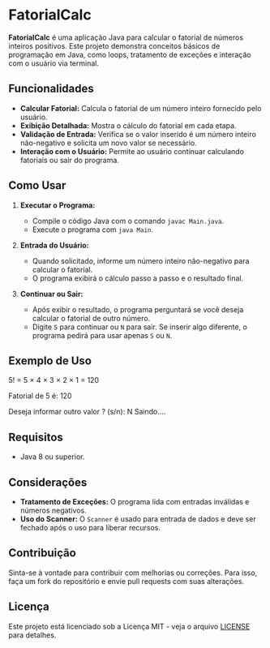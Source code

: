# FatorialCalc

**FatorialCalc** é uma aplicação Java para calcular o fatorial de números inteiros positivos. Este projeto demonstra conceitos básicos de programação em Java, como loops, tratamento de exceções e interação com o usuário via terminal.

## Funcionalidades

- **Calcular Fatorial:** Calcula o fatorial de um número inteiro fornecido pelo usuário.
- **Exibição Detalhada:** Mostra o cálculo do fatorial em cada etapa.
- **Validação de Entrada:** Verifica se o valor inserido é um número inteiro não-negativo e solicita um novo valor se necessário.
- **Interação com o Usuário:** Permite ao usuário continuar calculando fatoriais ou sair do programa.

## Como Usar

1. **Executar o Programa:**
   - Compile o código Java com o comando `javac Main.java`.
   - Execute o programa com `java Main`.

2. **Entrada do Usuário:**
   - Quando solicitado, informe um número inteiro não-negativo para calcular o fatorial.
   - O programa exibirá o cálculo passo a passo e o resultado final.

3. **Continuar ou Sair:**
   - Após exibir o resultado, o programa perguntará se você deseja calcular o fatorial de outro número.
   - Digite `S` para continuar ou `N` para sair. Se inserir algo diferente, o programa pedirá para usar apenas `S` ou `N`.

## Exemplo de Uso

5! = 5 × 4 × 3 × 2 × 1 = 120

Fatorial de 5 é: 120

Deseja informar outro valor ? (s/n): N Saindo....


## Requisitos

- Java 8 ou superior.

## Considerações

- **Tratamento de Exceções:** O programa lida com entradas inválidas e números negativos.
- **Uso do Scanner:** O `Scanner` é usado para entrada de dados e deve ser fechado após o uso para liberar recursos.

## Contribuição

Sinta-se à vontade para contribuir com melhorias ou correções. Para isso, faça um fork do repositório e envie pull requests com suas alterações.

## Licença

Este projeto está licenciado sob a Licença MIT - veja o arquivo [LICENSE](LICENSE) para detalhes.

